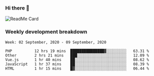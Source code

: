 ### Hi there 👋

<!--
**itzcy/itzcy** is a ✨ _special_ ✨ repository because its `README.md` (this file) appears on your GitHub profile.

Here are some ideas to get you started:

- 🔭 I’m currently working on ...
- 🌱 I’m currently learning ...
- 👯 I’m looking to collaborate on ...
- 🤔 I’m looking for help with ...
- 💬 Ask me about ...
- 📫 How to reach me: ...
- 😄 Pronouns: ...
- ⚡ Fun fact: ...
-->
![ReadMe Card](https://github-readme-stats.vercel.app/api?username=itzcy&show_icons=true&title_color=2d3198&icon_color=797cb8&text_color=24292e&bg_color=f6f8fa)

### Weekly development breakdown
<!--START_SECTION:waka-->
```text
Week: 02 September, 2020 - 09 September, 2020

PHP          12 hrs 19 mins  ███████████████▓░░░░░░░░░   63.31 % 
Other        2 hrs 21 mins   ███░░░░░░░░░░░░░░░░░░░░░░   12.09 % 
Vue.js       1 hr 40 mins    ██░░░░░░░░░░░░░░░░░░░░░░░   08.62 % 
JavaScript   1 hr 37 mins    ██░░░░░░░░░░░░░░░░░░░░░░░   08.39 % 
HTML         1 hr 15 mins    █▓░░░░░░░░░░░░░░░░░░░░░░░   06.44 % 
```
<!--END_SECTION:waka-->
